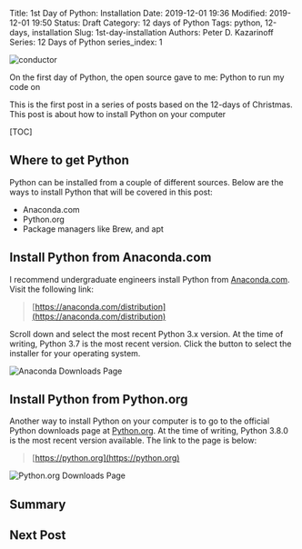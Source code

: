 Title: 1st Day of Python: Installation
Date: 2019-12-01 19:36
Modified: 2019-12-01 19:50
Status: Draft
Category: 12 days of Python
Tags: python, 12-days, installation
Slug: 1st-day-installation
Authors: Peter D. Kazarinoff
Series: 12 Days of Python
series_index: 1

![conductor]({static}/posts/12_days_of_python/images/conductor.jpg)

On the first day of Python, the open source gave to me: Python to run my code on

This is the first post in a series of posts based on the 12-days of Christmas. This post is about how to install Python on your computer

[TOC]

## Where to get Python

Python can be installed from a couple of different sources. Below are the ways to install Python that will be covered in this post:

 * Anaconda.com
 * Python.org
 * Package managers like Brew, and apt

## Install Python from Anaconda.com

I recommend undergraduate engineers install Python from [Anaconda.com](https://anaconda.com). Visit the following link:

 > [https://anaconda.com/distribution](https://anaconda.com/distribution)

Scroll down and select the most recent Python 3.x version. At the time of writing, Python 3.7 is the most recent version. Click the button to select the installer for your operating system.

![Anaconda Downloads Page]({static}/posts/12_days_of_python/images/anaconda_download_page.png)

## Install Python from Python.org

Another way to install Python on your computer is to go to the official Python downloads page at [Python.org](https://python.org). At the time of writing, Python 3.8.0 is the most recent version available. The link to the page is below:

 > [https://python.org](https://python.org)


![Python.org Downloads Page]({static}/posts/12_days_of_python/images/python_dot_org_download_page.png)

## Summary

## Next Post